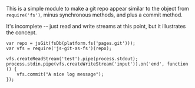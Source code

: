 This is a simple module to make a git repo appear similar to the object from
`require('fs')`, minus synchronous methods, and plus a commit method.

It's incomplete -- just read and write streams at this point, but it
illustrates the concept.

```
var repo = jsGit(fsDb(platform.fs('pages.git')));
var vfs = require('js-git-as-fs')(repo);

vfs.createReadStream('test').pipe(process.stdout);
process.stdin.pipe(vfs.createWriteStream('input')).on('end', function () {
    vfs.commit("A nice log message");
});
```
